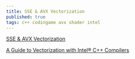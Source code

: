 ```yaml
---
title: SSE & AVX Vectorization
published: true
tags: c++ codingame avx shader intel
---
```

[SSE & AVX Vectorization](https://tech.io/playgrounds/283/sse-avx-vectorization/what-is-sse-and-avx)

[A Guide to Vectorization with Intel® C++ Compilers](https://software.intel.com/sites/default/files/m/4/8/8/2/a/31848-CompilerAutovectorizationGuide.pdf)

